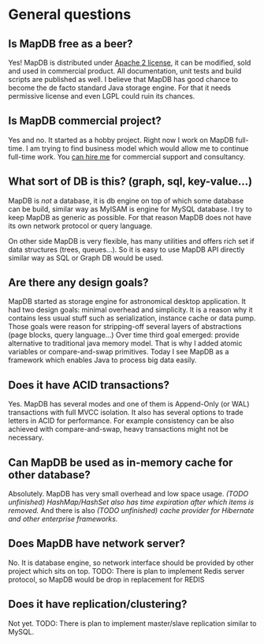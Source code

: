 General questions
===================


Is MapDB free as a beer?
------------------------
Yes! MapDB is distributed under [Apache 2 license](https://github.com/jankotek/MapDB/blob/master/license.txt),
it can be modified, sold and used in commercial product. All documentation, unit tests and build scripts are
published as well. I believe that MapDB has good chance to become the de facto standard Java storage engine.
For that it needs permissive license and even LGPL could ruin its chances.

Is MapDB commercial project?
------------------------------
Yes and no. It started as a hobby project. Right now I work on MapDB full-time. I am trying to find
business model which would allow me to continue full-time work. You
[can hire me](http://kotek.net/contact) for commercial support and consultancy.


What sort of DB is this? (graph, sql, key-value...)
---------------------------------------------------
MapDB is *not* a database, it is db engine on top of which some database can be build,
similar way as MyISAM is engine for MySQL database. I try to keep MapDB as generic as possible.
For that reason MapDB does not have its own network protocol or query language.

On other side MapDB is very flexible, has many utilities and offers rich set if data structures (trees, queues...).
So it is easy to use MapDB API directly similar way as SQL or Graph DB would be used.

Are there any design goals?
---------------------------
MapDB started as storage engine for astronomical desktop application. It had two design goals: minimal overhead
and simplicity. It is a reason why it contains less usual stuff such as serialization, instance cache or data pump.
Those goals were reason for stripping-off several layers of abstractions (page blocks, query language...)
Over time third goal emerged: provide alternative to traditional java memory model. That is why I added
atomic variables or compare-and-swap primitives.
Today I see MapDB as a framework which enables Java to process big data easily.

Does it have ACID transactions?
---------------------------------
Yes. MapDB has several modes and one of them is Append-Only (or WAL) transactions with full MVCC isolation.
It also has several options to trade letters in ACID for performance. For example consistency
can be also achieved with compare-and-swap, heavy transactions might not be necessary.


Can MapDB be used as in-memory cache for other database?
-----------------------------------------------------
Absolutely. MapDB has very small overhead and low space usage.
*(TODO unfinished) HashMap/HashSet also has time expiration after which items is removed.*
And there is also *(TODO unfinished) cache provider for Hibernate and other enterprise frameworks.*


Does MapDB have network server?
--------------------------------
No. It is database engine, so network interface should be provided by other project which sits on top.
TODO: There is plan to implement Redis server protocol, so MapDB would be drop in replacement for REDIS

Does it have replication/clustering?
-------------------------------------------
Not yet. TODO: There is plan to implement master/slave replication similar to MySQL.






